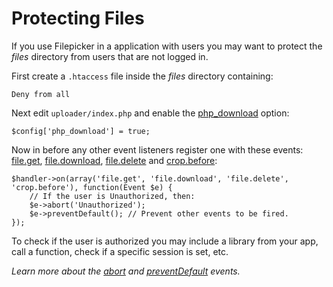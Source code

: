 # Protecting Files

If you use Filepicker in a application with users you may want to protect the _files_ directory from users that are not logged in.

First create a `.htaccess` file inside the _files_ directory containing:

	Deny from all 

Next edit `uploader/index.php` and enable the [php_download](configphp.md#php_download) option: 

	$config['php_download'] = true;

Now in before any other event listeners register one with these events: [file.get](handler.md#fileget), [file.download](handler.md#filedownload), [file.delete](handler.md#filedelete) and [crop.before](handler.md#cropbefore):

	$handler->on(array('file.get', 'file.download', 'file.delete', 'crop.before'), function(Event $e) {
		// If the user is Unauthorized, then:
		$e->abort('Unauthorized');
		$e->preventDefault(); // Prevent other events to be fired.
	});

To check if the user is authorized you may include a library from your app, call a function, check if a specific session is set, etc.

_Learn more about the [abort](handler.md#abort) and [preventDefault](handler.md#preventdefault) events._
